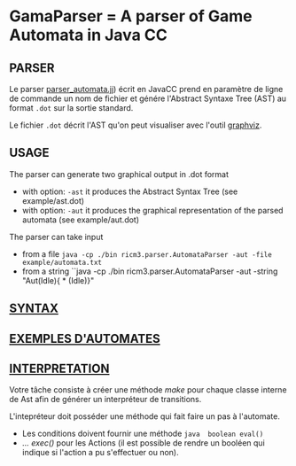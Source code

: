 # GamaParser = A parser of Game Automata in Java CC

## PARSER 

Le parser [parser_automata.jj](src/ricm3/parser/parser_automata.jj)) écrit en JavaCC prend en paramètre de ligne de commande un nom de fichier et génére l'Abstract Syntaxe Tree (AST) au format `.dot` sur la sortie standard.

Le fichier `.dot` décrit l'AST qu'on peut visualiser avec l'outil [graphviz](https://www.graphviz.org).

## USAGE

The parser can generate two graphical output in .dot format
- with option: ``-ast`` it produces the Abstract Syntax Tree
  (see example/ast.dot)
- with option: ``-aut`` it produces the graphical representation of the parsed automata
  (see example/aut.dot)

The parser can take input
- from a file
  ``java -cp ./bin ricm3.parser.AutomataParser -aut -file example/automata.txt``
- from a string
  ``java -cp ./bin ricm3.parser.AutomataParser -aut -string "Aut(Idle){ * (Idle)}"

## [SYNTAX](SYNTAX.md)

## [EXEMPLES D'AUTOMATES](example/automata0.txt)

## [INTERPRETATION](INTEPRETATION.md)

Votre tâche consiste à créer une méthode *make* pour chaque classe interne de Ast afin de générer un interpréteur de transitions. 

L'intepréteur doit posséder une méthode qui fait faire un pas à l'automate.

- Les conditions doivent fournir une méthode ```java 
boolean eval()```
- *... exec()* pour les Actions (il est possible de rendre un booléen qui indique si l'action a pu s'effectuer ou non).




